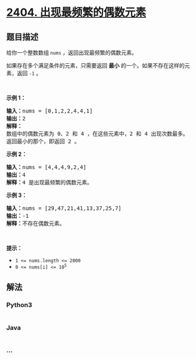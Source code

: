 # [2404. 出现最频繁的偶数元素](https://leetcode-cn.com/problems/most-frequent-even-element)

## 题目描述

<!-- 这里写题目描述 -->

<p>给你一个整数数组 <code>nums</code> ，返回出现最频繁的偶数元素。</p>

<p>如果存在多个满足条件的元素，只需要返回 <strong>最小</strong> 的一个。如果不存在这样的元素，返回 <code>-1</code> 。</p>

<p>&nbsp;</p>

<p><strong>示例 1：</strong></p>

<pre><strong>输入：</strong>nums = [0,1,2,2,4,4,1]
<strong>输出：</strong>2
<strong>解释：</strong>
数组中的偶数元素为 0、2 和 4 ，在这些元素中，2 和 4 出现次数最多。
返回最小的那个，即返回 2 。</pre>

<p><strong>示例 2：</strong></p>

<pre><strong>输入：</strong>nums = [4,4,4,9,2,4]
<strong>输出：</strong>4
<strong>解释：</strong>4 是出现最频繁的偶数元素。
</pre>

<p><strong>示例 3：</strong></p>

<pre><strong>输入：</strong>nums = [29,47,21,41,13,37,25,7]
<strong>输出：</strong>-1
<strong>解释：</strong>不存在偶数元素。
</pre>

<p>&nbsp;</p>

<p><strong>提示：</strong></p>

<ul>
	<li><code>1 &lt;= nums.length &lt;= 2000</code></li>
	<li><code>0 &lt;= nums[i] &lt;= 10<sup>5</sup></code></li>
</ul>


## 解法

<!-- 这里可写通用的实现逻辑 -->

<!-- tabs:start -->

### **Python3**

<!-- 这里可写当前语言的特殊实现逻辑 -->

```python

```

### **Java**

<!-- 这里可写当前语言的特殊实现逻辑 -->

```java

```

### **...**

```

```

<!-- tabs:end -->
